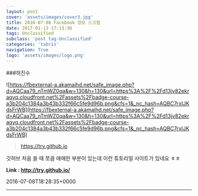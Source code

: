 ```yaml
---
layout: post
cover: 'assets/images/cover3.jpg'
title: 2016-07-08 Facebook 정보 스크랩
date: 2017-01-13 17:13:36
tags: Unclassified
subclass: 'post tag-Unclassified'
categories: 'tabris'
navigation: True
logo: 'assets/images/logo.png'
---
```


###허진수

![https://fbexternal-a.akamaihd.net/safe_image.php?d=AQCaa79_nTmWZ0qa&w=130&h=130&url=https%3A%2F%2Fd13jv82ekraqyq.cloudfront.net%2Fassets%2Fbadge-course-a3b204c1384a3b43b332f66c5fe9d96b.png&cfs=1&_nc_hash=AQBC7rxIJKdsFrWB](https://fbexternal-a.akamaihd.net/safe_image.php?d=AQCaa79_nTmWZ0qa&w=130&h=130&url=https%3A%2F%2Fd13jv82ekraqyq.cloudfront.net%2Fassets%2Fbadge-course-a3b204c1384a3b43b332f66c5fe9d96b.png&cfs=1&_nc_hash=AQBC7rxIJKdsFrWB)

>https://try.github.io

깃허브 처음 쓸 때 쪼큼 애매한 부분이 있는데 이런 튜토리얼 사이트가 있네요 ㅎㅎ

**Link : <http://try.github.io/>**

2016-07-08T18:28:35+0000

---

